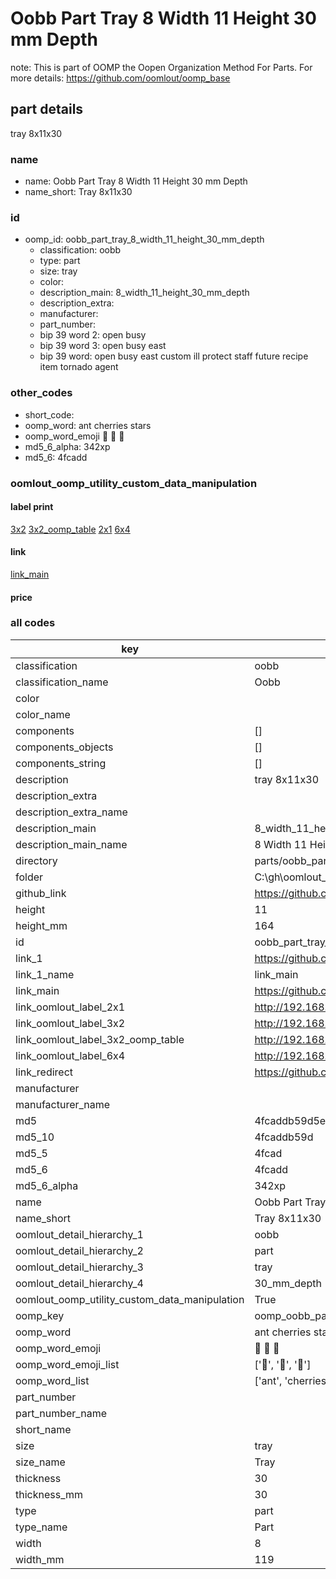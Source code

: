 # Oobb Part Tray 8 Width 11 Height 30 mm Depth  

note: This is part of OOMP the Oopen Organization Method For Parts. For more details: https://github.com/oomlout/oomp_base

##  part details
  



tray 8x11x30



### name
* name: Oobb Part Tray 8 Width 11 Height 30 mm Depth
* name_short: Tray 8x11x30 
### id
* oomp_id: oobb_part_tray_8_width_11_height_30_mm_depth
  * classification: oobb
  * type: part
  * size: tray
  * color: 
  * description_main: 8_width_11_height_30_mm_depth
  * description_extra: 
  * manufacturer: 
  * part_number: 
  * bip 39 word 2: open busy
  * bip 39 word 3: open busy east
  * bip 39 word: open busy east custom ill protect staff future recipe item tornado agent

### other_codes
* short_code: 
* oomp_word: ant cherries stars
* oomp_word_emoji :ant: :cherries: :stars:
* md5_6_alpha: 342xp
* md5_6: 4fcadd






### oomlout_oomp_utility_custom_data_manipulation
#### label print
[3x2](http://192.168.1.245:1112/?label=oomp%20342xp)
[3x2_oomp_table](http://192.168.1.108:1112/?label=oomp%20342xp)
[2x1](http://192.168.1.242:1112/?label=oomp%20342xp)
[6x4](http://192.168.1.55:1112/?label=oomp%20342xp)    

#### link

[link_main](https://github.com/oomlout/oomlout_oobb_version_4_generated_parts/tree/main/navigation_oomp/oobb/part/tray/8_width_11_height_30_mm_depth/part)                              

#### price







### all codes 
| key | value |  
| --- | --- |  
| classification | oobb |  
| classification_name | Oobb |  
| color |  |  
| color_name |  |  
| components | [] |  
| components_objects | [] |  
| components_string | [] |  
| description | tray 8x11x30 |  
| description_extra |  |  
| description_extra_name |  |  
| description_main | 8_width_11_height_30_mm_depth |  
| description_main_name | 8 Width 11 Height 30 mm Depth |  
| directory | parts/oobb_part_tray_8_width_11_height_30_mm_depth |  
| folder | C:\gh\oomlout_oobb_version_4_generated_parts\parts\oobb_part_tray_8_width_11_height_30_mm_depth |  
| github_link | https://github.com/oomlout/oomlout_oomp_part_src/tree/main/parts/oobb_part_tray_8_width_11_height_30_mm_depth |  
| height | 11 |  
| height_mm | 164 |  
| id | oobb_part_tray_8_width_11_height_30_mm_depth |  
| link_1 | https://github.com/oomlout/oomlout_oobb_version_4_generated_parts/tree/main/navigation_oomp/oobb/part/tray/8_width_11_height_30_mm_depth/part |  
| link_1_name | link_main |  
| link_main | https://github.com/oomlout/oomlout_oobb_version_4_generated_parts/tree/main/navigation_oomp/oobb/part/tray/8_width_11_height_30_mm_depth/part |  
| link_oomlout_label_2x1 | http://192.168.1.242:1112/?label=oomp%20342xp |  
| link_oomlout_label_3x2 | http://192.168.1.245:1112/?label=oomp%20342xp |  
| link_oomlout_label_3x2_oomp_table | http://192.168.1.108:1112/?label=oomp%20342xp |  
| link_oomlout_label_6x4 | http://192.168.1.55:1112/?label=oomp%20342xp |  
| link_redirect | https://github.com/oomlout/oomlout_oobb_version_4_generated_parts/tree/main/parts/oobb_tray_08_11_30 |  
| manufacturer |  |  
| manufacturer_name |  |  
| md5 | 4fcaddb59d5e9a82b2b873688b47ccd9 |  
| md5_10 | 4fcaddb59d |  
| md5_5 | 4fcad |  
| md5_6 | 4fcadd |  
| md5_6_alpha | 342xp |  
| name | Oobb Part Tray 8 Width 11 Height 30 mm Depth |  
| name_short | Tray 8x11x30  |  
| oomlout_detail_hierarchy_1 | oobb |  
| oomlout_detail_hierarchy_2 | part |  
| oomlout_detail_hierarchy_3 | tray |  
| oomlout_detail_hierarchy_4 | 30_mm_depth |  
| oomlout_oomp_utility_custom_data_manipulation | True |  
| oomp_key | oomp_oobb_part_tray_8_width_11_height_30_mm_depth |  
| oomp_word | ant cherries stars |  
| oomp_word_emoji | :ant: :cherries: :stars: |  
| oomp_word_emoji_list | [':ant:', ':cherries:', ':stars:'] |  
| oomp_word_list | ['ant', 'cherries', 'stars'] |  
| part_number |  |  
| part_number_name |  |  
| short_name |  |  
| size | tray |  
| size_name | Tray |  
| thickness | 30 |  
| thickness_mm | 30 |  
| type | part |  
| type_name | Part |  
| width | 8 |  
| width_mm | 119 |  
